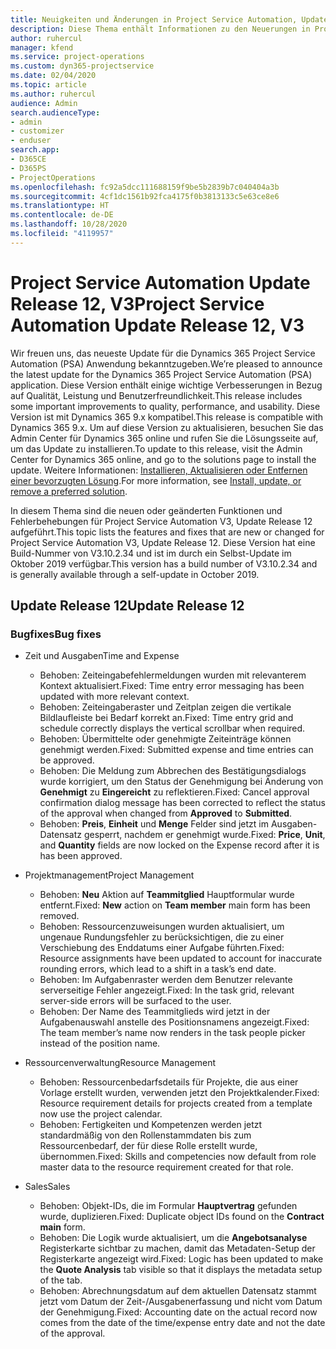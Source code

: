 ```yaml
---
title: Neuigkeiten und Änderungen in Project Service Automation, Update Release 12, V3
description: Diese Thema enthält Informationen zu den Neuerungen in Project Service Automation Release 12, V3.
author: ruhercul
manager: kfend
ms.service: project-operations
ms.custom: dyn365-projectservice
ms.date: 02/04/2020
ms.topic: article
ms.author: ruhercul
audience: Admin
search.audienceType:
- admin
- customizer
- enduser
search.app:
- D365CE
- D365PS
- ProjectOperations
ms.openlocfilehash: fc92a5dcc111688159f9be5b2839b7c040404a3b
ms.sourcegitcommit: 4cf1dc1561b92fca4175f0b3813133c5e63ce8e6
ms.translationtype: HT
ms.contentlocale: de-DE
ms.lasthandoff: 10/28/2020
ms.locfileid: "4119957"
---
```

# <a name="project-service-automation-update-release-12-v3"></a><span data-ttu-id="0e50f-103">Project Service Automation Update Release 12, V3</span><span class="sxs-lookup"><span data-stu-id="0e50f-103">Project Service Automation Update Release 12, V3</span></span>
<span data-ttu-id="0e50f-104">Wir freuen uns, das neueste Update für die Dynamics 365 Project Service Automation (PSA) Anwendung bekanntzugeben.</span><span class="sxs-lookup"><span data-stu-id="0e50f-104">We’re pleased to announce the latest update for the Dynamics 365 Project Service Automation (PSA) application.</span></span> <span data-ttu-id="0e50f-105">Diese Version enthält einige wichtige Verbesserungen in Bezug auf Qualität, Leistung und Benutzerfreundlichkeit.</span><span class="sxs-lookup"><span data-stu-id="0e50f-105">This release includes some important improvements to quality, performance, and usability.</span></span> <span data-ttu-id="0e50f-106">Diese Version ist mit Dynamics 365 9.x kompatibel.</span><span class="sxs-lookup"><span data-stu-id="0e50f-106">This release is compatible with Dynamics 365 9.x.</span></span> <span data-ttu-id="0e50f-107">Um auf diese Version zu aktualisieren, besuchen Sie das Admin Center für Dynamics 365 online und rufen Sie die Lösungsseite auf, um das Update zu installieren.</span><span class="sxs-lookup"><span data-stu-id="0e50f-107">To update to this release, visit the Admin Center for Dynamics 365 online, and go to the solutions page to install the update.</span></span> <span data-ttu-id="0e50f-108">Weitere Informationen: [Installieren, Aktualisieren oder Entfernen einer bevorzugten Lösung](https://docs.microsoft.com/power-platform/admin/install-remove-preferred-solution).</span><span class="sxs-lookup"><span data-stu-id="0e50f-108">For more information, see [Install, update, or remove a preferred solution](https://docs.microsoft.com/power-platform/admin/install-remove-preferred-solution).</span></span>

<span data-ttu-id="0e50f-109">In diesem Thema sind die neuen oder geänderten Funktionen und Fehlerbehebungen für Project Service Automation V3, Update Release 12 aufgeführt.</span><span class="sxs-lookup"><span data-stu-id="0e50f-109">This topic lists the features and fixes that are new or changed for Project Service Automation V3, Update Release 12.</span></span> <span data-ttu-id="0e50f-110">Diese Version hat eine Build-Nummer von V3.10.2.34 und ist im durch ein Selbst-Update im Oktober 2019 verfügbar.</span><span class="sxs-lookup"><span data-stu-id="0e50f-110">This version has a build number of V3.10.2.34 and is generally available through a self-update in October 2019.</span></span>

## <a name="update-release-12"></a><span data-ttu-id="0e50f-111">Update Release 12</span><span class="sxs-lookup"><span data-stu-id="0e50f-111">Update Release 12</span></span>

### <a name="bug-fixes"></a><span data-ttu-id="0e50f-112">Bugfixes</span><span class="sxs-lookup"><span data-stu-id="0e50f-112">Bug fixes</span></span>

- <span data-ttu-id="0e50f-113">Zeit und Ausgaben</span><span class="sxs-lookup"><span data-stu-id="0e50f-113">Time and Expense</span></span>

    - <span data-ttu-id="0e50f-114">Behoben: Zeiteingabefehlermeldungen wurden mit relevanterem Kontext aktualisiert.</span><span class="sxs-lookup"><span data-stu-id="0e50f-114">Fixed: Time entry error messaging has been updated with more relevant context.</span></span>
    - <span data-ttu-id="0e50f-115">Behoben: Zeiteingaberaster und Zeitplan zeigen die vertikale Bildlaufleiste bei Bedarf korrekt an.</span><span class="sxs-lookup"><span data-stu-id="0e50f-115">Fixed: Time entry grid and schedule correctly displays the vertical scrollbar when required.</span></span>
    - <span data-ttu-id="0e50f-116">Behoben: Übermittelte oder genehmigte Zeiteinträge können genehmigt werden.</span><span class="sxs-lookup"><span data-stu-id="0e50f-116">Fixed: Submitted expense and time entries can be approved.</span></span>
    - <span data-ttu-id="0e50f-117">Behoben: Die Meldung zum Abbrechen des Bestätigungsdialogs wurde korrigiert, um den Status der Genehmigung bei Änderung von **Genehmigt** zu **Eingereicht** zu reflektieren.</span><span class="sxs-lookup"><span data-stu-id="0e50f-117">Fixed: Cancel approval confirmation dialog message has been corrected to reflect the status of the approval when changed from **Approved** to **Submitted**.</span></span>
    - <span data-ttu-id="0e50f-118">Behoben: **Preis**, **Einheit** und **Menge** Felder sind jetzt im Ausgaben-Datensatz gesperrt, nachdem er genehmigt wurde.</span><span class="sxs-lookup"><span data-stu-id="0e50f-118">Fixed: **Price**, **Unit**, and **Quantity** fields are now locked on the Expense record after it is has been approved.</span></span>

- <span data-ttu-id="0e50f-119">Projektmanagement</span><span class="sxs-lookup"><span data-stu-id="0e50f-119">Project Management</span></span>

    - <span data-ttu-id="0e50f-120">Behoben: **Neu** Aktion auf **Teammitglied** Hauptformular wurde entfernt.</span><span class="sxs-lookup"><span data-stu-id="0e50f-120">Fixed: **New** action on **Team member** main form has been removed.</span></span>
    - <span data-ttu-id="0e50f-121">Behoben: Ressourcenzuweisungen wurden aktualisiert, um ungenaue Rundungsfehler zu berücksichtigen, die zu einer Verschiebung des Enddatums einer Aufgabe führten.</span><span class="sxs-lookup"><span data-stu-id="0e50f-121">Fixed: Resource assignments have been updated to account for inaccurate rounding errors, which lead to a shift in a task’s end date.</span></span>
    - <span data-ttu-id="0e50f-122">Behoben: Im Aufgabenraster werden dem Benutzer relevante serverseitige Fehler angezeigt.</span><span class="sxs-lookup"><span data-stu-id="0e50f-122">Fixed: In the task grid, relevant server-side errors will be surfaced to the user.</span></span>
    - <span data-ttu-id="0e50f-123">Behoben: Der Name des Teammitglieds wird jetzt in der Aufgabenauswahl anstelle des Positionsnamens angezeigt.</span><span class="sxs-lookup"><span data-stu-id="0e50f-123">Fixed: The team member’s name now renders in the task people picker instead of the position name.</span></span>

- <span data-ttu-id="0e50f-124">Ressourcenverwaltung</span><span class="sxs-lookup"><span data-stu-id="0e50f-124">Resource Management</span></span>

    - <span data-ttu-id="0e50f-125">Behoben: Ressourcenbedarfsdetails für Projekte, die aus einer Vorlage erstellt wurden, verwenden jetzt den Projektkalender.</span><span class="sxs-lookup"><span data-stu-id="0e50f-125">Fixed: Resource requirement details for projects created from a template now use the project calendar.</span></span>
    - <span data-ttu-id="0e50f-126">Behoben: Fertigkeiten und Kompetenzen werden jetzt standardmäßig von den Rollenstammdaten bis zum Ressourcenbedarf, der für diese Rolle erstellt wurde, übernommen.</span><span class="sxs-lookup"><span data-stu-id="0e50f-126">Fixed: Skills and competencies now default from role master data to the resource requirement created for that role.</span></span>

- <span data-ttu-id="0e50f-127">Sales</span><span class="sxs-lookup"><span data-stu-id="0e50f-127">Sales</span></span>

    - <span data-ttu-id="0e50f-128">Behoben: Objekt-IDs, die im Formular **Hauptvertrag** gefunden wurde, duplizieren.</span><span class="sxs-lookup"><span data-stu-id="0e50f-128">Fixed: Duplicate object IDs found on the **Contract main** form.</span></span>
    - <span data-ttu-id="0e50f-129">Behoben: Die Logik wurde aktualisiert, um die **Angebotsanalyse** Registerkarte sichtbar zu machen, damit das Metadaten-Setup der Registerkarte angezeigt wird.</span><span class="sxs-lookup"><span data-stu-id="0e50f-129">Fixed: Logic has been updated to make the **Quote Analysis** tab visible so that it displays the metadata setup of the tab.</span></span>
    - <span data-ttu-id="0e50f-130">Behoben: Abrechnungsdatum auf dem aktuellen Datensatz stammt jetzt vom Datum der Zeit-/Ausgabenerfassung und nicht vom Datum der Genehmigung.</span><span class="sxs-lookup"><span data-stu-id="0e50f-130">Fixed: Accounting date on the actual record now comes from the date of the time/expense entry date and not the date of the approval.</span></span>

